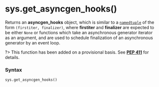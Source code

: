 # sys.get_asyncgen_hooks()

Returns an **asyncgen_hooks** object, which is similar to a [`namedtuple`](/modules/collections/namedtuple.md) of the form `(firstiter, finalizer)`, where **firstiter** and **finalizer** are expected to be either `None` or functions which take an asynchronous generator iterator as an argument, and are used to schedule finalization of an asynchronous generator by an event loop.

?> This function has been added on a provisional basis. See [**PEP 411**](https://peps.python.org/pep-0411/) for details.

### Syntax

```python
sys.get_asyncgen_hooks()
```
